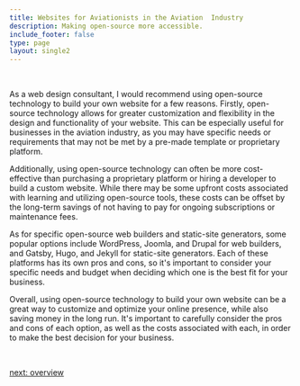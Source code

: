 ```yaml
---
title: Websites for Aviationists in the Aviation  Industry
description: Making open-source more accessible.
include_footer: false
type: page
layout: single2
---
```


<br>
<p>
As a web design consultant, I would recommend using open-source technology to build your own website for a few reasons. Firstly, open-source technology allows for greater customization and flexibility in the design and functionality of your website. This can be especially useful for businesses in the aviation industry, as you may have specific needs or requirements that may not be met by a pre-made template or proprietary platform.

Additionally, using open-source technology can often be more cost-effective than purchasing a proprietary platform or hiring a developer to build a custom website. While there may be some upfront costs associated with learning and utilizing open-source tools, these costs can be offset by the long-term savings of not having to pay for ongoing subscriptions or maintenance fees.

As for specific open-source web builders and static-site generators, some popular options include WordPress, Joomla, and Drupal for web builders, and Gatsby, Hugo, and Jekyll for static-site generators. Each of these platforms has its own pros and cons, so it's important to consider your specific needs and budget when deciding which one is the best fit for your business.

Overall, using open-source technology to build your own website can be a great way to customize and optimize your online presence, while also saving money in the long run. It's important to carefully consider the pros and cons of each option, as well as the costs associated with each, in order to make the best decision for your business.

<br>

<a href="https://workdojos.com/aviationist/overview">next: overview</a>
<br>
</p>
